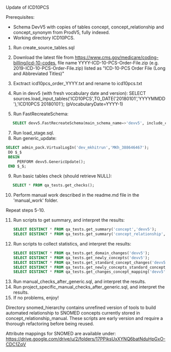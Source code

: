Update of ICD10PCS

Prerequisites:
- Schema DevV5 with copies of tables concept, concept_relationship and concept_synonym from ProdV5, fully indexed.
- Working directory ICD10PCS.

1. Run create_source_tables.sql
2. Download the latest file from https://www.cms.gov/medicare/coding-billing/icd-10-codes,
file name YYYY-ICD-10-PCS-Order-File.zip (e.g. 2019-ICD-10-PCS-Order-File.zip) listed as "ICD-10-PCS Order File (Long and Abbreviated Titles)"
3. Exctract icd10pcs_order_YYYY.txt and rename to icd10pcs.txt
4. Run in devv5 (with fresh vocabulary date and version): SELECT sources.load_input_tables('ICD10PCS',TO_DATE('20180101','YYYYMMDD'),'ICD10PCS 20180101'); (pVocabularyDate=YYYY-1)

6. Run FastRecreateSchema:
```sql
   SELECT devv5.FastRecreateSchema(main_schema_name=>'devv5', include_concept_ancestor=> true, include_deprecated_rels=> true, include_synonyms=> true);
```
7. Run load_stage.sql.
8. Run generic_update:
  ```sql
SELECT admin_pack.VirtualLogIn('dev_mkhitrun','MKh_388646467');
   DO $_$
   BEGIN
       PERFORM devv5.GenericUpdate();
   END $_$;
   ```
9. Run basic tables check (should retrieve NULL):
```sql
   SELECT * FROM qa_tests.get_checks();
```
10. Perform manual work described in the readme.md file in the 'manual_work' folder.

Repeat steps 5-10.

11. Run scripts to get summary, and interpret the results:
    ```sql
    SELECT DISTINCT * FROM qa_tests.get_summary('concept','devv5');
    SELECT DISTINCT * FROM qa_tests.get_summary('concept_relationship','devv5');
    ```
12. Run scripts to collect statistics, and interpret the results:
    ```sql
    SELECT DISTINCT * FROM qa_tests.get_domain_changes('devv5');
    SELECT DISTINCT * FROM qa_tests.get_newly_concepts('devv5');
    SELECT DISTINCT * FROM qa_tests.get_standard_concept_changes('devv5');
    SELECT DISTINCT * FROM qa_tests.get_newly_concepts_standard_concept_status('devv5');
    SELECT DISTINCT * FROM qa_tests.get_changes_concept_mapping('devv5');
    ```
13. Run manual_checks_after_generic.sql, and interpret the results.
14. Run project_specific_manual_checks_after_generic.sql, and interpret the results.
15. If no problems, enjoy!


Directory snomed_hierarchy contains unrefined version of tools to build automated relationship to SNOMED concepts currently stored in concept_relationship_manual. 
These scripts are early version and require a thorough refactoring before being reused.

Attribute mappings for SNOMED are available under: https://drive.google.com/drive/u/2/folders/17PPiksUxXYNQ6batNduHpGxO-CDC1ZqV